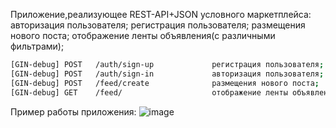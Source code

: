 Приложение,реализующее REST-API+JSON условного маркетплейса:
    авторизация пользователя;
    регистрация пользователя;
    размещения нового поста;
    отображение ленты объявления(с различными фильтрами);

```bash
[GIN-debug] POST   /auth/sign-up             регистрация пользователя;
[GIN-debug] POST   /auth/sign-in             авторизация пользователя;
[GIN-debug] POST   /feed/create              размещения нового поста;
[GIN-debug] GET    /feed/                    отображение ленты объявления(с различными фильтрами);
```
Пример работы приложения:
![image](https://github.com/MrGummyl3ear/marketplace/assets/105852328/b633e235-3c2f-48cd-93de-7c6ae83ef025)
